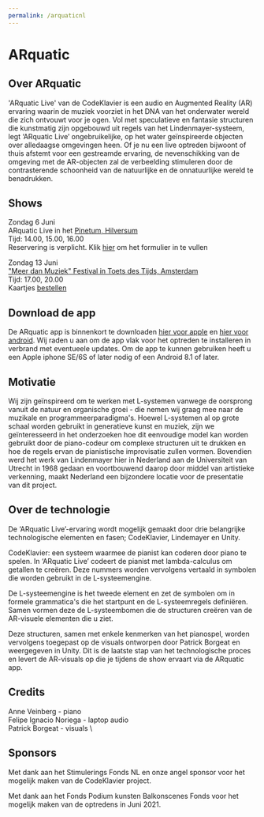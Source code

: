 ```yaml
---
permalink: /arquaticnl
---
```


# ARquatic

## Over ARquatic
'ARquatic Live' van de CodeKlavier is een audio en Augmented Reality (AR) ervaring waarin de muziek voorziet in het DNA van het onderwater wereld die zich ontvouwt voor je ogen. Vol met speculatieve en fantasie structuren die kunstmatig zijn opgebouwd uit regels van het Lindenmayer-systeem, legt ‘ARquatic Live’ ongebruikelijke, op het water geïnspireerde objecten over alledaagse omgevingen heen. Of je nu een live optreden bijwoont of thuis afstemt voor een gestreamde ervaring, de nevenschikking van de omgeving met de AR-objecten zal de verbeelding stimuleren door de contrasterende schoonheid van de natuurlijke en de onnatuurlijke wereld te benadrukken.

## Shows
Zondag 6 Juni \
ARquatic Live in het [Pinetum, Hilversum](https://pinetum.nl/) \
Tijd: 14.00, 15.00, 16.00 \
Reservering is verplicht. Klik [hier](https://forms.gle/1mtK5oPnPk34KYtC9) om het formulier in te vullen


Zondag 13 Juni \
["Meer dan Muziek" Festival in Toets des Tijds, Amsterdam](www.toetsdestijds.com) \
Tijd: 17.00, 20.00 \
Kaartjes [bestellen](www.toetsdestijds.com)

## Download de app

De ARquatic app is binnenkort te downloaden [hier voor apple](https://apps.apple.com/nl/app/arquatic/id1557620712?l=en) en [hier voor android](https://play.google.com/store/apps/details?id=space.codeklavier.arquatic&hl=en_US&gl=US). Wij raden u aan om de app vlak voor het optreden te installeren in verbrand met eventueele updates. Om de app te kunnen gebruiken heeft u een Apple iphone SE/6S of later nodig of een Android 8.1 of later. 

## Motivatie
Wij zijn geïnspireerd om te werken met L-systemen vanwege de oorsprong vanuit de natuur en organische groei - die nemen wij graag mee naar de muzikale en programmeerparadigma's. Hoewel L-systemen al op grote schaal worden gebruikt in generatieve kunst en muziek, zijn we geïnteresseerd in het onderzoeken hoe dit eenvoudige model kan worden gebruikt door de piano-codeur om complexe structuren uit te drukken en hoe de regels ervan de pianistische improvisatie zullen vormen. Bovendien werd het werk van Lindenmayer hier in Nederland aan de Universiteit van Utrecht in 1968 gedaan en voortbouwend daarop door middel van artistieke verkenning, maakt Nederland een bijzondere locatie voor de presentatie van dit project.

## Over de technologie
De ‘ARquatic Live’-ervaring wordt mogelijk gemaakt door drie belangrijke technologische elementen en fasen; CodeKlavier, Lindemayer en Unity. 

CodeKlavier: een systeem waarmee de pianist kan coderen door piano te spelen. In ‘ARquatic Live’ codeert de pianist met lambda-calculus om getallen te creëren. Deze nummers worden vervolgens vertaald in symbolen die worden gebruikt in de L-systeemengine.

De L-systeemengine is het tweede element en zet de symbolen om in formele grammatica's die het startpunt en de L-systeemregels definiëren. Samen vormen deze de L-systeembomen die de structuren creëren van de AR-visuele elementen die u ziet.

Deze structuren, samen met enkele kenmerken van het pianospel, worden vervolgens toegepast op de visuals ontworpen door Patrick Borgeat en weergegeven in Unity. Dit is de laatste stap van het technologische proces en levert de AR-visuals op die je tijdens de show ervaart via de ARquatic app.

## Credits
Anne Veinberg - piano \
Felipe Ignacio Noriega - laptop audio \
Patrick Borgeat - visuals \

## Sponsors

Met dank aan het Stimulerings Fonds NL en onze angel sponsor voor het mogelijk maken van de CodeKlavier project.

Met dank aan het Fonds Podium kunsten Balkonscenes Fonds voor het mogelijk maken van de optredens in Juni 2021.


